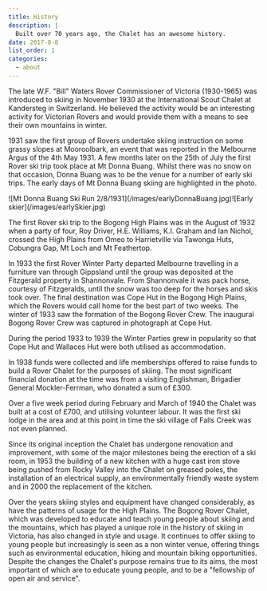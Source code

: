 ```yaml
---
title: History
description: |
  Built over 70 years ago, the Chalet has an awesome history.
date: 2017-8-8
list_order: 1
categories:
  - about
---
```


<!-- TODO -->

The late W.F. "Bill" Waters Rover Commissioner of Victoria (1930-1965) was
introduced to skiing in November 1930 at the International Scout Chalet at
Kandersteg in Switzerland. He believed the activity would be an interesting
activity for Victorian Rovers and would provide them with a means to see their
own mountains in winter.

1931 saw the first group of Rovers undertake skiing instruction on some grassy
slopes at Mooroolbark, an event that was reported in the Melbourne Argus of the
4th May 1931. A few months later on the 25th of July the first Rover ski trip
took place at Mt Donna Buang. Whilst there was no snow on that occasion, Donna
Buang was to be the venue for a number of early ski trips. The early days of Mt
Donna Buang skiing are highlighted in the photo.

<div style="display: flex">
![Mt Donna Buang Ski Run 2/8/1931](/images/earlyDonnaBuang.jpg)![Early skier](/images/earlySkier.jpg)
</div>

The first Rover ski trip to the Bogong High Plains was in the August of 1932
when a party of four, Roy Driver, H.E. Williams, K.I. Graham and Ian Nichol,
crossed the High Plains from Omeo to Harrietville via Tawonga Huts, Cobungra
Gap, Mt Loch and Mt Feathertop.

In 1933 the first Rover Winter Party departed Melbourne travelling in a
furniture van through Gippsland until the group was deposited at the Fitzgerald
property in Shannonvale. From Shannonvale it was pack horse, courtesy of
Fitzgeralds, until the snow was too deep for the horses and skis took over. The
final destination was Cope Hut in the Bogong High Plains, which the Rovers would
call home for the best part of two weeks. The winter of 1933 saw the formation
of the Bogong Rover Crew. The inaugural Bogong Rover Crew was captured in
photograph at Cope Hut.

During the period 1933 to 1939 the Winter Parties grew in popularity so that
Cope Hut and Wallaces Hut were both utilised as accommodation.

In 1938 funds were collected and life memberships offered to raise funds to
build a Rover Chalet for the purposes of skiing. The most significant financial
donation at the time was from a visiting Englishman, Brigadier General
Mockler-Ferrman, who donated a sum of £300.

Over a five week period during February and March of 1940 the Chalet was built
at a cost of £700, and utilising volunteer labour. It was the first ski lodge in
the area and at this point in time the ski village of Falls Creek was not even
planned.

Since its original inception the Chalet has undergone renovation and
improvement, with some of the major milestones being the erection of a ski room,
in 1953 the building of a new kitchen with a huge cast iron stove being pushed
from Rocky Valley into the Chalet on greased poles, the installation of an
electrical supply, an environmentally friendly waste system and in 2000 the
replacement of the kitchen.

Over the years skiing styles and equipment have changed considerably, as have
the patterns of usage for the High Plains. The Bogong Rover Chalet, which was
developed to educate and teach young people about skiing and the mountains,
which has played a unique role in the history of skiing in Victoria, has also
changed in style and usage. It continues to offer skiing to young people but
increasingly is seen as a non winter venue, offering things such as
environmental education, hiking and mountain biking opportunities. Despite the
changes the Chalet's purpose remains true to its aims, the most important of
which are to educate young people, and to be a "fellowship of open air and
service".



